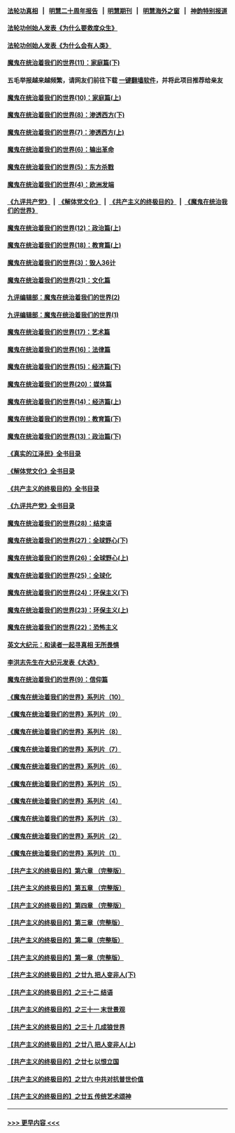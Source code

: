 #### [法轮功真相](https://github.com/gfw-breaker/truth/blob/master/README.md?t=0) &nbsp;&nbsp;|&nbsp;&nbsp; [明慧二十周年报告](https://github.com/gfw-breaker/mh-reports/blob/master/README.md?t=0) &nbsp;&nbsp;|&nbsp;&nbsp;[明慧期刊](https://github.com/gfw-breaker/mh-qikan) &nbsp;&nbsp;|&nbsp;&nbsp; [明慧海外之窗](https://github.com/gfw-breaker/mh-news/blob/master/README.md?t=0) &nbsp;&nbsp;|&nbsp;&nbsp; [神韵特别报道](https://github.com/gfw-breaker/mh-news/blob/master/shenyun.md?t=0)
#### [法轮功创始人发表《为什么要救度众生》](../pages/nsc422/n13975246.md?t=05270643) 
#### [法轮功创始人发表《为什么会有人类》](../pages/nsc422/n13912117.md?t=05270643) 
#### [魔鬼在统治着我们的世界(11)：家庭篇(下)](../pages/nsc422/n10440961.md?t=05270643) 
#### 五毛举报越来越频繁，请网友们前往下载 [一键翻墙软件](https://github.com/gfw-breaker/ssr-accounts)，并将此项目推荐给亲友
#### [魔鬼在统治着我们的世界(10)：家庭篇(上)](../pages/nsc422/n10435448.md?t=05270643) 
#### [魔鬼在统治着我们的世界(8)：渗透西方(下)](../pages/nsc422/n10429603.md?t=05270643) 
#### [魔鬼在统治着我们的世界(7)：渗透西方(上)](../pages/nsc422/n10426013.md?t=05270643) 
#### [魔鬼在统治着我们的世界(6)：输出革命](../pages/nsc422/n10421536.md?t=05270643) 
#### [魔鬼在统治着我们的世界(5)：东方杀戮](../pages/nsc422/n10417707.md?t=05270643) 
#### [魔鬼在统治着我们的世界(4)：欧洲发端](../pages/nsc422/n10414890.md?t=05270643) 
#### [《九评共产党》](https://github.com/begood0513/9ping.md/blob/master/README.md) &nbsp;|&nbsp; [《解体党文化》](../../../../jtdwh.md/blob/master/README.md)  &nbsp;|&nbsp; [《共产主义的终极目的》](../../../../gczydzjmd.md/blob/master/README.md) &nbsp;|&nbsp; [《魔鬼在统治我们的世界》](../../../../mgztzwmdsj.md/blob/master/README.md) 
#### [魔鬼在统治着我们的世界(12)：政治篇(上)](../pages/nsc422/n10444576.md?t=05270643) 
#### [魔鬼在统治着我们的世界(18)：教育篇(上)](../pages/nsc422/n10526970.md?t=05270643) 
#### [魔鬼在统治着我们的世界(3)：毁人36计](../pages/nsc422/n10411583.md?t=05270643) 
#### [魔鬼在统治着我们的世界(21)：文化篇](../pages/nsc422/n10597706.md?t=05270643) 
#### [九评编辑部：魔鬼在统治着我们的世界(2)](../pages/nsc422/n10410036.md?t=05270643) 
#### [九评编辑部：魔鬼在统治着我们的世界(1)](../pages/nsc422/n10406825.md?t=05270643) 
#### [魔鬼在统治着我们的世界(17)：艺术篇](../pages/nsc422/n10499093.md?t=05270643) 
#### [魔鬼在统治着我们的世界(16)：法律篇](../pages/nsc422/n10485969.md?t=05270643) 
#### [魔鬼在统治着我们的世界(15)：经济篇(下)](../pages/nsc422/n10469975.md?t=05270643) 
#### [魔鬼在统治着我们的世界(20)：媒体篇](../pages/nsc422/n10586579.md?t=05270643) 
#### [魔鬼在统治着我们的世界(14)：经济篇(上)](../pages/nsc422/n10457370.md?t=05270643) 
#### [魔鬼在统治着我们的世界(19)：教育篇(下)](../pages/nsc422/n10564808.md?t=05270643) 
#### [魔鬼在统治着我们的世界(13)：政治篇(下)](../pages/nsc422/n10448270.md?t=05270643) 
#### [《真实的江泽民》全书目录](../pages/nsc422/n13721399.md?t=05270643) 
#### [《解体党文化》全书目录](../pages/nsc422/n13721157.md?t=05270643) 
#### [《共产主义的终极目的》全书目录](../pages/nsc422/n13721048.md?t=05270643) 
#### [《九评共产党》全书目录](../pages/nsc422/n13708085.md?t=05270643) 
#### [魔鬼在统治着我们的世界(28)：结束语](../pages/nsc422/n10936246.md?t=05270643) 
#### [魔鬼在统治着我们的世界(27)：全球野心(下)](../pages/nsc422/n10928319.md?t=05270643) 
#### [魔鬼在统治着我们的世界(26)：全球野心(上)](../pages/nsc422/n10900318.md?t=05270643) 
#### [魔鬼在统治着我们的世界(25)：全球化](../pages/nsc422/n10788205.md?t=05270643) 
#### [魔鬼在统治着我们的世界(24)：环保主义(下)](../pages/nsc422/n10695307.md?t=05270643) 
#### [魔鬼在统治着我们的世界(23)：环保主义(上)](../pages/nsc422/n10688613.md?t=05270643) 
#### [魔鬼在统治着我们的世界(22)：恐怖主义](../pages/nsc422/n10614727.md?t=05270643) 
#### [英文大纪元：和读者一起寻真相 无所畏惧](../pages/nsc422/n12542027.md?t=05270643) 
#### [李洪志先生在大纪元发表《大选》](../pages/nsc422/n12534746.md?t=05270643) 
#### [魔鬼在统治着我们的世界(9)：信仰篇](../pages/nsc422/n10432159.md?t=05270643) 
#### [《魔鬼在统治着我们的世界》系列片（10）](../pages/nsc422/n12292670.md?t=05270643) 
#### [《魔鬼在统治着我们的世界》系列片（9）](../pages/nsc422/n12290859.md?t=05270643) 
#### [《魔鬼在统治着我们的世界》系列片（8）](../pages/nsc422/n12287445.md?t=05270643) 
#### [《魔鬼在统治着我们的世界》系列片（7）](../pages/nsc422/n12283425.md?t=05270643) 
#### [《魔鬼在统治着我们的世界》系列片（6）](../pages/nsc422/n12282314.md?t=05270643) 
#### [《魔鬼在统治着我们的世界》系列片（5）](../pages/nsc422/n12281419.md?t=05270643) 
#### [《魔鬼在统治着我们的世界》系列片（4）](../pages/nsc422/n12274024.md?t=05270643) 
#### [《魔鬼在统治着我们的世界》系列片（3）](../pages/nsc422/n12271322.md?t=05270643) 
#### [《魔鬼在统治着我们的世界》系列片（2）](../pages/nsc422/n12269049.md?t=05270643) 
#### [《魔鬼在统治着我们的世界》系列片（1）](../pages/nsc422/n12267575.md?t=05270643) 
#### [【共产主义的终极目的】第六章 （完整版）](../pages/nsc422/n11428913.md?t=05270643) 
#### [【共产主义的终极目的】第五章 （完整版）](../pages/nsc422/n11428912.md?t=05270643) 
#### [【共产主义的终极目的】第四章 （完整版）](../pages/nsc422/n11428907.md?t=05270643) 
#### [【共产主义的终极目的】第三章（完整版）](../pages/nsc422/n11428848.md?t=05270643) 
#### [【共产主义的终极目的】第二章（完整版）](../pages/nsc422/n11428831.md?t=05270643) 
#### [【共产主义的终极目的】第一章（完整版）](../pages/nsc422/n11417651.md?t=05270643) 
#### [【共产主义的终极目的】之廿九 把人变非人(下)](../pages/nsc422/n11344140.md?t=05270643) 
#### [【共产主义的终极目的】之三十二 结语](../pages/nsc422/n11360535.md?t=05270643) 
#### [【共产主义的终极目的】之三十一 末世景观](../pages/nsc422/n11351129.md?t=05270643) 
#### [【共产主义的终极目的】之三十 几成狼世界](../pages/nsc422/n11348280.md?t=05270643) 
#### [【共产主义的终极目的】之廿八 把人变非人(上)](../pages/nsc422/n11340492.md?t=05270643) 
#### [【共产主义的终极目的】之廿七 以恨立国](../pages/nsc422/n11336944.md?t=05270643) 
#### [【共产主义的终极目的】之廿六 中共对抗普世价值](../pages/nsc422/n11324785.md?t=05270643) 
#### [【共产主义的终极目的】之廿五 传统艺术颂神](../pages/nsc422/n11296396.md?t=05270643) 

----
#### [ >>> 更早内容 <<< ](../indexes/nsc422-earlier.md)
